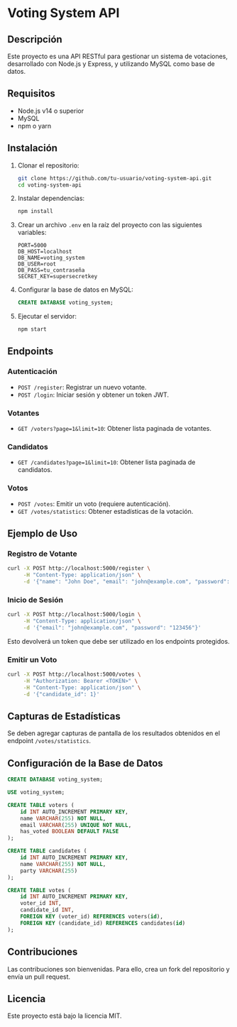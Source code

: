 # Voting System API

## Descripción

Este proyecto es una API RESTful para gestionar un sistema de votaciones, desarrollado con Node.js y Express, y utilizando MySQL como base de datos.

## Requisitos

- Node.js v14 o superior
- MySQL
- npm o yarn

## Instalación

1. Clonar el repositorio:
   ```sh
   git clone https://github.com/tu-usuario/voting-system-api.git
   cd voting-system-api
   ```
2. Instalar dependencias:
   ```sh
   npm install
   ```
3. Crear un archivo `.env` en la raíz del proyecto con las siguientes variables:
   ```env
   PORT=5000
   DB_HOST=localhost
   DB_NAME=voting_system
   DB_USER=root
   DB_PASS=tu_contraseña
   SECRET_KEY=supersecretkey
   ```
4. Configurar la base de datos en MySQL:
   ```sql
   CREATE DATABASE voting_system;
   ```
5. Ejecutar el servidor:
   ```sh
   npm start
   ```

## Endpoints

### Autenticación

- `POST /register`: Registrar un nuevo votante.
- `POST /login`: Iniciar sesión y obtener un token JWT.

### Votantes

- `GET /voters?page=1&limit=10`: Obtener lista paginada de votantes.

### Candidatos

- `GET /candidates?page=1&limit=10`: Obtener lista paginada de candidatos.

### Votos

- `POST /votes`: Emitir un voto (requiere autenticación).
- `GET /votes/statistics`: Obtener estadísticas de la votación.

## Ejemplo de Uso

### Registro de Votante
```sh
curl -X POST http://localhost:5000/register \
     -H "Content-Type: application/json" \
     -d '{"name": "John Doe", "email": "john@example.com", "password": "123456"}'
```

### Inicio de Sesión
```sh
curl -X POST http://localhost:5000/login \
     -H "Content-Type: application/json" \
     -d '{"email": "john@example.com", "password": "123456"}'
```

Esto devolverá un token que debe ser utilizado en los endpoints protegidos.

### Emitir un Voto
```sh
curl -X POST http://localhost:5000/votes \
     -H "Authorization: Bearer <TOKEN>" \
     -H "Content-Type: application/json" \
     -d '{"candidate_id": 1}'
```

## Capturas de Estadísticas

Se deben agregar capturas de pantalla de los resultados obtenidos en el endpoint `/votes/statistics`.

## Configuración de la Base de Datos

```sql
CREATE DATABASE voting_system;

USE voting_system;

CREATE TABLE voters (
    id INT AUTO_INCREMENT PRIMARY KEY,
    name VARCHAR(255) NOT NULL,
    email VARCHAR(255) UNIQUE NOT NULL,
    has_voted BOOLEAN DEFAULT FALSE
);

CREATE TABLE candidates (
    id INT AUTO_INCREMENT PRIMARY KEY,
    name VARCHAR(255) NOT NULL,
    party VARCHAR(255)
);

CREATE TABLE votes (
    id INT AUTO_INCREMENT PRIMARY KEY,
    voter_id INT,
    candidate_id INT,
    FOREIGN KEY (voter_id) REFERENCES voters(id),
    FOREIGN KEY (candidate_id) REFERENCES candidates(id)
);
```

## Contribuciones

Las contribuciones son bienvenidas. Para ello, crea un fork del repositorio y envía un pull request.

## Licencia

Este proyecto está bajo la licencia MIT.

